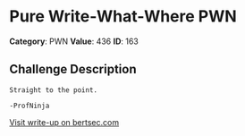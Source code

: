 # Pure Write-What-Where PWN
**Category**: PWN
**Value**: 436
**ID**: 163

## Challenge Description
```
Straight to the point.

-ProfNinja
```

[Visit write-up on bertsec.com](https://bertsec.com/pure-write-what-where-pwn)
